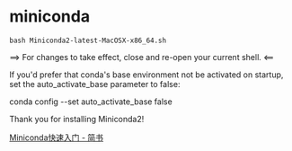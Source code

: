 # miniconda

`bash Miniconda2-latest-MacOSX-x86_64.sh`

==> For changes to take effect, close and re-open your current shell. <==

If you'd prefer that conda's base environment not be activated on startup,
   set the auto_activate_base parameter to false:

conda config --set auto_activate_base false

Thank you for installing Miniconda2!

[Miniconda快速入门 - 简书](https://www.jianshu.com/p/7299c2d4d170)

